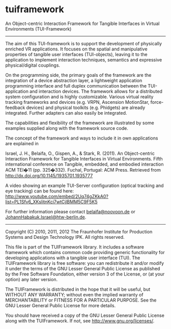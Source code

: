 tuiframework
============

An Object-centric Interaction Framework for Tangible Interfaces in Virtual Environments (TUI-Framework)

----------------------------------------------------------------------

The aim of this TUI-framework is to support the development of physically enriched VR applications.
It focuses on the spatial and manipulative properties of tangible user interfaces (TUI-objects), leaving it to the application to implement interaction techniques, semantics and expressive physical/digital couplings.

On the programming side, the primary goals of the framework are the integration of a device abstraction layer, a lightweight application programming interface and full
duplex communication between the TUI-application and interaction devices. The framework allows for a distributed system configuration and is highly customizable. Various virtual reality tracking frameworks and devices (e.g. VRPN, Ascension MotionStar, force-feedback devices) and physical toolkits (e.g. Phidgets) are already integrated. Further adapters can also easily be integrated.

The capabilities and flexibility of the framework are illustrated by some examples supplied along with the framework source code.

The concept of the framework and ways to include it in own applications are explained in 

Israel, J. H., Belaifa, O., Gispen, A., & Stark, R. (2011). An Object-centric Interaction Framework for Tangible Interfaces in Virtual Environments. Fifth international conference on Tangible, embedded, and embodied interaction ACM TEI�11 (pp. 325�332). Fuchal, Portugal: ACM Press. Retrieved from http://dx.doi.org/10.1145/1935701.1935777

A video showing an example TUI-Server configuration (optical tracking and eye tracking) can be found here: http://www.youtube.com/embed/2Uq74gZKkA0?list=PL1Sfv6_XKslitnKci7wtCjlBMM5C9F5K5

For further information please contact belaifa@noovoon.de or JohannHabakuk.Israel@htw-berlin.de.

----------------------------------------------------------------------

Copyright (C) 2010, 2011, 2012 The Fraunhofer Institute for Production Systems and
Design Technology IPK. All rights reserved.

This file is part of the TUIFramework library.
It includes a software framework which contains common code
providing generic functionality for developing applications
with a tangible user interface (TUI).
The TUIFramework library is free software: you can redistribute it and/or modify
it under the terms of the GNU Lesser General Public License as
published by the Free Software Foundation, either version 3 of the
License, or (at your option) any later version.

The TUIFramework is distributed in the hope that it will be useful,
but WITHOUT ANY WARRANTY; without even the implied warranty of
MERCHANTABILITY or FITNESS FOR A PARTICULAR PURPOSE. See the
GNU Lesser General Public License for more details.

You should have received a copy of the GNU Lesser General Public License
along with the TUIFramework. If not, see <http://www.gnu.org/licenses/>.
